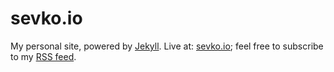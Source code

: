 # sevko.io

My personal site, powered by [Jekyll](http://jekyllrb.com/). Live at: [sevko.io](http://sevko.io/); feel free
to subscribe to my [RSS feed](http://sevko.io/articles/feed.xml).
